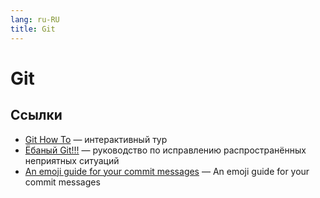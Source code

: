 ```yaml
---
lang: ru-RU 
title: Git
---
```

# Git

## Ссылки
- [Git How To](https://githowto.com/ru) — интерактивный тур
- [Ёбаный Git!!!](https://ohshitgit.com/ru) — руководство по исправлению распространённых неприятных ситуаций
- [An emoji guide for your commit messages](https://gitmoji.dev/) — An emoji guide for your commit messages
